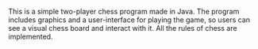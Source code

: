 This is a simple two-player chess program made in Java. 
The program includes graphics and a user-interface for playing the game, so users can see a visual chess board
and interact with it.
All the rules of chess are implemented.
